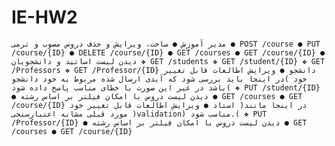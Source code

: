 # IE-HW2
 `
مدیر آموزش
● ساخت، ویرایش و حذف دروس مصوب و ترمی
● POST /course
● PUT /course/{ID}
● DELETE /course/{ID}
● GET /courses
● GET /course/{ID}
● دیدن لیست اساتید و دانشجویان
❖ GET /students
❖ GET /student/{ID}
❖ GET /Professors
❖ GET /Professor/{ID}
دانشجو
● ویرایش اطالعات قابل تغییر خود )در اینجا باید بررسی شود که آیدی ارسال شده مربوط به خود
دانشجو باشد در غیر این صورت با خطای مناسب پاسخ داده شود(
❖ PUT /student/{ID}
● دیدن لیست دروس با امکان فیلتر بر اساس رشته
● GET /courses
● GET /course/{ID}
استاد
● ویرایش اطالعات قابل تغییر خود )در اینجا مانند مورد قبلی مشابه اعتبارسنجی )validation)
مناسب شود.(
❖ PUT /Professor/{ID}
● دیدن لیست دروس با امکان فیلتر بر اساس رشته
● GET /courses
● GET /course/{ID}
`
